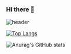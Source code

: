 ### Hi there 👋
![header](https://capsule-render.vercel.app/api?type=shark&color=auto&height=300&section=header&text=welcome&fontSize=90)


  
[![Top Langs](https://github-readme-stats.vercel.app/api/top-langs/?username=yeonji123&layout=compact)](https://github.com/anuraghazra/github-readme-stats)
  
![Anurag's GitHub stats](https://github-readme-stats.vercel.app/api?username=yeonji123&show_icons=true&theme=radical)



<!--
**yeonji123/yeonji123** is a ✨ _special_ ✨ repository because its `README.md` (this file) appears on your GitHub profile.

Here are some ideas to get you started:

- 🔭 I’m currently working on ...
- 🌱 I’m currently learning ...
- 👯 I’m looking to collaborate on ...
- 🤔 I’m looking for help with ...
- 💬 Ask me about ...
- 📫 How to reach me: ...
- 😄 Pronouns: ...
- ⚡ Fun fact: ...
-->
